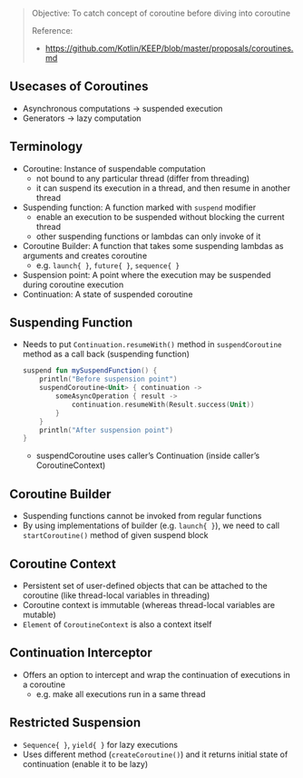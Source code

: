 > Objective: To catch concept of coroutine before diving into coroutine
>
> Reference:
> - https://github.com/Kotlin/KEEP/blob/master/proposals/coroutines.md
> 

## Usecases of Coroutines

- Asynchronous computations → suspended execution
- Generators → lazy computation

## Terminology

- Coroutine: Instance of suspendable computation
    - not bound to any particular thread (differ from threading)
    - it can suspend its execution in a thread, and then resume in another thread
- Suspending function: A function marked with `suspend` modifier
    - enable an execution to be suspended without blocking the current thread
    - other suspending functions or lambdas can only invoke of it
- Coroutine Builder: A function that takes some suspending lambdas as arguments and creates coroutine
    - e.g. `launch{ }`, `future{ }`, `sequence{ }`
- Suspension point: A point where the execution may be suspended during coroutine execution
- Continuation: A state of suspended coroutine

## Suspending Function

- Needs to put `Continuation.resumeWith()` method in `suspendCoroutine` method as a call back (suspending function)
    
    ```kotlin
    suspend fun mySuspendFunction() {
        println("Before suspension point")
        suspendCoroutine<Unit> { continuation ->
            someAsyncOperation { result ->
                continuation.resumeWith(Result.success(Unit))
            }
        }
        println("After suspension point")
    }
    ```
    - suspendCoroutine uses caller’s Continuation (inside caller’s CoroutineContext)

## Coroutine Builder

- Suspending functions cannot be invoked from regular functions
- By using implementations of builder (e.g. `launch{ }`), we need to call `startCoroutine()` method of given suspend block

## Coroutine Context

- Persistent set of user-defined objects that can be attached to the coroutine
(like thread-local variables in threading)
- Coroutine context is immutable (whereas thread-local variables are mutable)
- `Element` of `CoroutineContext` is also a context itself

## Continuation Interceptor

- Offers an option to intercept and wrap the continuation of executions in a coroutine
    - e.g. make all executions run in a same thread

## Restricted Suspension

- `Sequence{ }`, `yield{ }` for lazy executions
- Uses different method (`createCoroutine()`) and it returns initial state of continuation (enable it to be lazy)